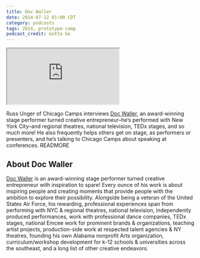 ```yaml
---
title: Doc Waller
date: 2014-07-12 01:00 CDT
category: podcasts
tags: 2014, prototype-camp
podcast_credit: Gotta Go
---
```


<iframe class="podcast-player" seamless src="https://simplecast.fm/e/3053?style=light"></iframe>

Russ Unger of Chicago Camps interviews <a href="https://twitter.com/docwaller" rel="nofollow">Doc Waller</a>, an award-winning stage performer turned creative entrepreneur&#8211;he&#8217;s performed with New York City&#8211;and regional theatres, national television, TEDx stages, and so much more! He also frequently helps others get on stage, as performers or presenters, and he&#8217;s talking to Chicago Camps about speaking at conferences. READMORE

## About Doc Waller

<a href="http://www.becomingpossible.com/" rel="nofollow">Doc Waller</a> is an award-winning stage performer turned creative entrepreneur with inspiration to spare! Every ounce of his work is about inspiring people and creating moments that provide people with the ambition to explore their possibility. Alongside being a veteran of the United States Air Force, his rewarding, professional experiences span from performing with NYC &amp; regional theatres, national television, independently produced performances, work with professional dance companies, TEDx stages, national Emcee work for prominent brands &amp; organizations, teaching artist projects, production-side work at respected talent agencies &amp; NY theatres, founding his own Alabama nonprofit Arts organization, curriculum/workshop development for k-12 schools &amp; universities across the southeast, and a long list of other creative endeavors.
